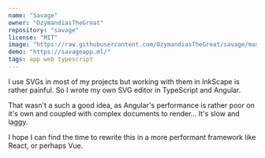 ```yaml
---
name: "Savage"
owner: "OzymandiasTheGreat"
repository: "savage"
license: "MIT"
image: "https://raw.githubusercontent.com/OzymandiasTheGreat/savage/master/screenshots/screenshot.png"
demo: "https://savageapp.ml/"
tags: app web typescript
---
```

I use SVGs in most of my projects but working with them
in InkScape is rather painful. So I wrote my own SVG
editor in TypeScript and Angular.

That wasn't a such a good idea, as Angular's
performance is rather poor on it's own and coupled with
complex documents to render... It's slow and laggy.

I hope I can find the time to rewrite this in a more
performant framework like React, or perhaps Vue.

